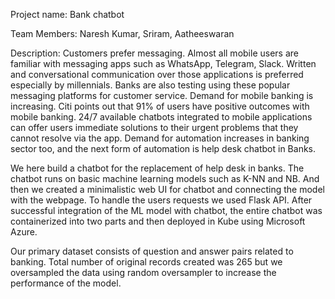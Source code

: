 Project name: Bank chatbot

Team Members: Naresh Kumar,  Sriram, Aatheeswaran

Description:
Customers prefer messaging. Almost all mobile users are familiar with messaging apps such as WhatsApp, Telegram, Slack. Written and conversational
communication over those applications is preferred especially by millennials. Banks are also testing using these popular messaging platforms for customer service. Demand for mobile banking is increasing. Citi points out that 91% of users have positive outcomes with mobile banking. 24/7 available chatbots integrated to mobile applications can offer users immediate solutions to their urgent problems that they cannot resolve via the app. Demand for automation increases in banking sector too, and the next form of automation is help desk chatbot in Banks.

We here build a chatbot for the replacement of help desk in banks. The chatbot runs on basic machine learning models such as K-NN and NB. And then we created a minimalistic web UI for chatbot and connecting the model with the webpage. To handle the users requests we used Flask API. After successful integration of the ML model with chatbot, the entire chatbot was containerized into two parts and then deployed in Kube using Microsoft Azure.

Our primary dataset consists of question and answer pairs related to banking. Total number of original records created was 265 but we oversampled the data using random oversampler to increase the performance of the model.
